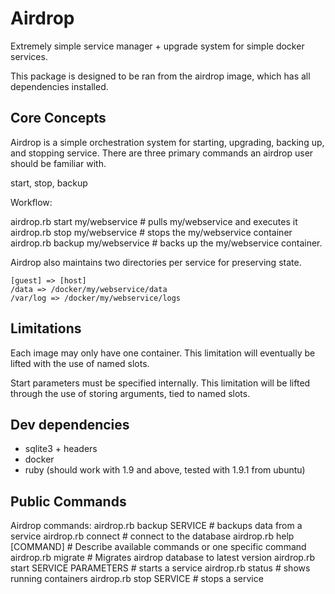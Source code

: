 Airdrop
=======
Extremely simple service manager + upgrade system for simple docker services.

This package is designed to be ran from the airdrop image, which has all
dependencies installed.

Core Concepts
-------------
Airdrop is a simple orchestration system for starting, upgrading,
backing up, and stopping service. There are three primary commands an
airdrop user should be familiar with.

start, stop, backup

Workflow:

airdrop.rb start my/webservice # pulls my/webservice and executes it
airdrop.rb stop my/webservice # stops the my/webservice container
airdrop.rb backup my/webservice # backs up the my/webservice container. 

Airdrop also maintains two directories per service for preserving state.

```
[guest] => [host]
/data => /docker/my/webservice/data
/var/log => /docker/my/webservice/logs
```

Limitations
-----------
Each image may only have one container. This limitation will eventually
be lifted with the use of named slots. 

Start parameters must be specified internally. This limitation will be
lifted through the use of storing arguments, tied to named slots.

Dev dependencies
----------------
* sqlite3 + headers
* docker
* ruby (should work with 1.9 and above, tested with 1.9.1 from ubuntu)


Public Commands
---------------
Airdrop commands:
  airdrop.rb backup SERVICE            # backups data from a service
  airdrop.rb connect                   # connect to the database
  airdrop.rb help [COMMAND]            # Describe available commands or one specific command
  airdrop.rb migrate                   # Migrates airdrop database to latest version
  airdrop.rb start SERVICE PARAMETERS  # starts a service
  airdrop.rb status                    # shows running containers
  airdrop.rb stop SERVICE              # stops a service


